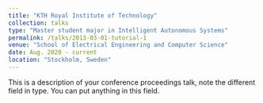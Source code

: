 ```yaml
---
title: "KTH Royal Institute of Technology"
collection: talks
type: "Master student major in Intelligent Autonomous Systems"
permalink: /talks/2013-03-01-tutorial-1
venue: "School of Electrical Engineering and Computer Science"
date: Aug. 2020 - current
location: "Stockholm, Sweden"
---
```


This is a description of your conference proceedings talk, note the different field in type. You can put anything in this field.
